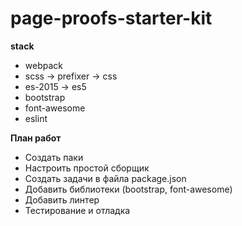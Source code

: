 page-proofs-starter-kit
=======================

**stack**
* webpack
* scss -> prefixer -> css
* es-2015 -> es5
* bootstrap
* font-awesome
* eslint



**План работ**
* Создать паки
* Настроить простой сборщик
* Создать задачи в файла package.json
* Добавить библиотеки (bootstrap, font-awesome)
* Добавить линтер
* Тестирование и отладка
